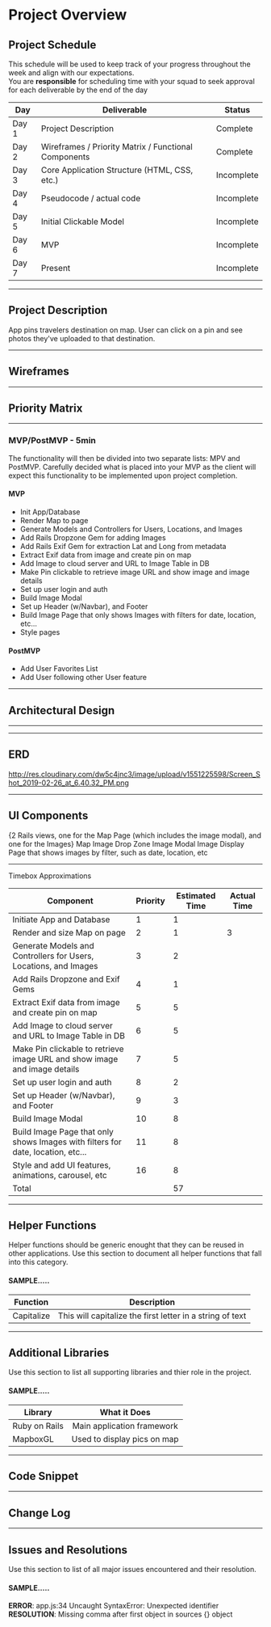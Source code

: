 # Project Overview


## Project Schedule

This schedule will be used to keep track of your progress throughout the week and align with our expectations.  
You are **responsible** for scheduling time with your squad to seek approval for each deliverable by the end of the day

|  Day | Deliverable | Status
|---|---| ---|
|Day 1| Project Description | Complete
|Day 2| Wireframes / Priority Matrix / Functional Components | Complete
|Day 3| Core Application Structure (HTML, CSS, etc.) | Incomplete
|Day 4| Pseudocode / actual code | Incomplete
|Day 5| Initial Clickable Model  | Incomplete
|Day 6| MVP | Incomplete
|Day 7| Present | Incomplete

---

## Project Description

App pins travelers destination on map. User can click on a pin and see photos they've uploaded to that destination.

---

## Wireframes

---

## Priority Matrix

---


### MVP/PostMVP - 5min

The functionality will then be divided into two separate lists: MPV and PostMVP.  Carefully decided what is placed into your MVP as the client will expect this functionality to be implemented upon project completion.  

#### MVP 

- Init App/Database
- Render Map to page
- Generate Models and Controllers for Users, Locations, and Images
- Add Rails Dropzone Gem for adding Images
- Add Rails Exif Gem for extraction Lat and Long from metadata
- Extract Exif data from image and create pin on map
- Add Image to cloud server and URL to Image Table in DB
- Make Pin clickable to retrieve image URL and show image and image details
- Set up user login and auth
- Build Image Modal
- Set up Header (w/Navbar), and Footer
- Build Image Page that only shows Images with filters for date, location, etc...
- Style pages

#### PostMVP 

- Add User Favorites List
- Add User following other User feature

---

## Architectural Design

---

---

## ERD
http://res.cloudinary.com/dw5c4jnc3/image/upload/v1551225598/Screen_Shot_2019-02-26_at_6.40.32_PM.png

---

## UI Components

{2 Rails views, one for the Map Page (which includes the image modal), and one for the Images}
Map
Image Drop Zone
Image Modal
Image Display Page that shows images by filter, such as date, location, etc

---

Timebox Approximations

| Component | Priority | Estimated Time | Actual Time |
|---|---| ---|---|
| Initiate App and Database| 1 | 1 ||
| Render and size Map on page| 2 | 1 | 3 |
| Generate Models and Controllers for Users, Locations, and Images| 3 | 2 ||
| Add Rails Dropzone and Exif Gems | 4 | 1 ||
| Extract Exif data from image and create pin on map | 5 | 5 ||
| Add Image to cloud server and URL to Image Table in DB | 6 | 5 ||
| Make Pin clickable to retrieve image URL and show image and image details | 7 | 5 ||
| Set up user login and auth | 8 | 2 ||
| Set up Header (w/Navbar), and Footer | 9 | 3 ||
| Build Image Modal | 10 | 8 | |
| Build Image Page that only shows Images with filters for date, location, etc...| 11 | 8 ||
| Style and add UI features, animations, carousel, etc | 16 | 8 | |
| Total |  | 57 |  | 

---

## Helper Functions
Helper functions should be generic enought that they can be reused in other applications. Use this section to document all helper functions that fall into this category.

#### SAMPLE.....
| Function | Description | 
| --- | :---: |  
| Capitalize | This will capitalize the first letter in a string of text | 
----
## Additional Libraries
 Use this section to list all supporting libraries and thier role in the project. 
 
 #### SAMPLE.....
| Library | What it Does | 
| --- | :---: |  
| Ruby on Rails | Main application framework | 
| MapboxGL | Used to display pics on map | 

---
## Code Snippet

  
---


## Change Log
  

---




## Issues and Resolutions
 Use this section to list of all major issues encountered and their resolution.

#### SAMPLE.....
**ERROR**: app.js:34 Uncaught SyntaxError: Unexpected identifier                                
**RESOLUTION**: Missing comma after first object in sources {} object
